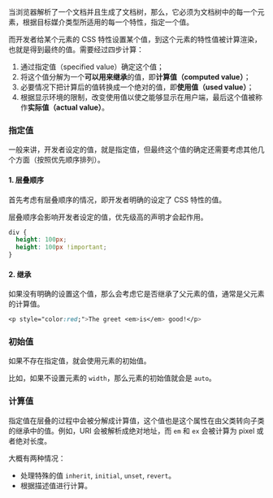 当浏览器解析了一个文档并且生成了文档树，那么，它必须为文档树中的每一个元素，根据目标媒介类型所适用的每一个特性，指定一个值。

而开发者给某个元素的 CSS 特性设置某个值，到这个元素的特性值被计算渲染，也就是得到最终的值。需要经过四步计算：

1. 通过指定值（specified value）确定这个值；
2. 将这个值分解为一个**可以用来继承**的值，即**计算值（computed value）**；
3. 必要情况下把计算后的值转换成一个绝对的值，即**使用值（used value）**；
4. 根据显示环境的限制，改变使用值以使之能够显示在用户端，最后这个值被称作**实际值（actual value）**。

### 指定值

一般来讲，开发者设定的值，就是指定值，但最终这个值的确定还需要考虑其他几个方面（按照优先顺序排列）。

#### 1. 层叠顺序

首先考虑有层叠顺序的情况，即开发者明确的设定了 CSS 特性的值。

层叠顺序会影响开发者设定的值，优先级高的声明才会起作用。

```css
div {
  height: 100px;
  height: 100px !important;
}
```

#### 2. 继承

如果没有明确的设置这个值，那么会考虑它是否继承了父元素的值，通常是父元素的计算值。

```css
<p style="color:red;">The greet <em>is</em> good!</p>
```

### 初始值

如果不存在指定值，就会使用元素的初始值。

比如，如果不设置元素的 `width`，那么元素的初始值就会是 `auto`。

### 计算值

指定值在层叠的过程中会被分解成计算值，这个值也是这个属性在由父类转向子类的继承中的值。例如，URI 会被解析成绝对地址，而 `em` 和 `ex` 会被计算为 pixel 或者绝对长度。

大概有两种情况：

- 处理特殊的值 `inherit`, `initial`, `unset`, `revert`。
- 根据描述值进行计算。


